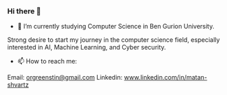 ### Hi there 👋

- 🌱 I’m currently studying Computer Science in Ben Gurion University.

Strong desire to start my
journey in the computer science field, especially interested in AI, Machine Learning, and Cyber security.

- 📫 How to reach me: 

Email: orgreenstin@gmail.com
Linkedin: www.linkedin.com/in/matan-shvartz
